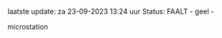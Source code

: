 laatste update: 
za 23-09-2023 13:24   uur 
Status: FAALT - geel - 
<div class="service Y">microstation</div>